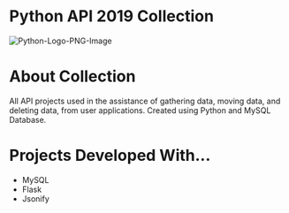 # Python API 2019 Collection
![Python-Logo-PNG-Image](https://user-images.githubusercontent.com/36040531/60637797-d354c680-9de9-11e9-8bf7-9495f6ff440d.png)


# About Collection
All API projects used in the assistance of gathering data, moving data, and deleting data, from user applications. Created using Python and MySQL Database. 

# Projects Developed With...
* MySQL
* Flask
* Jsonify

